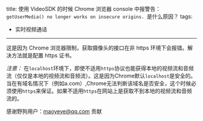 title: 使用 VideoSDK 的时候 Chrome 浏览器 console 中报警告：`getUserMedia() no longer works on insecure origins. `是什么原因？
tags:
- 实时视频通话
---
这是因为 Chrome 浏览器限制，获取摄像头的接口在非 https 环境下会报错。解决方法就是配置 https 证书。

*注意：*
在`localhost`环境下，即使不适用`https`协议也能获得本地的视频流和音频流（仅仅是本地的视频流和音频流）。这是因为Chrome默认`localhost`是安全的。当在有域名情况下（例如a.com）,Chrome无法判断该域名是否安全，这个时候必须使用`https`来保证。如果不适用`https`在网站上是获取不到本地的视频流和音频流的。

感谢野狗用户：maoyeye@qq.com 贡献
